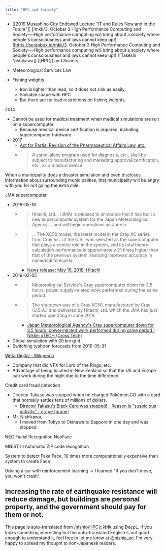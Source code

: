 ```yaml
---
title: "HPC and Society"
---
```


- [[2019 Musashino City Endowed Lecture "IT and Rules Now and in the Future"]]
[/mkk/3. October 3 High Performance Computing and Society──High performance computing will bring about a society where people's consciousness and laws cannot keep up!](https://scrapbox.io/mkk/3. October 3 High Performance Computing and Society──High performance computing will bring about a society where people's consciousness and laws cannot keep up!)  [[Takeshi Nishikawa]]
[[HPC]] and Society

- Meteorological Services Law

- Fishing weights
    - Iron is lighter than lead, so it does not sink as easily
    - Sinkable shape with HPC
    - But there are no lead restrictions on fishing weights.

2014
- Cannot be used for medical treatment when medical simulations are run on a supercomputer.
    - Because medical device certification is required, including supercomputer hardware
- 2017
    - [Act for Partial Revision of the Pharmaceutical Affairs Law, etc.](https://www.mhlw.go.jp/stf/seisakunitsuite/bunya/0000045726.html)
    - > A stand-alone program used for diagnosis, etc., shall be subject to manufacturing and marketing approval/certification, etc., as a medical device.

When a municipality does a disaster simulation and even discloses information about surrounding municipalities, that municipality will be angry with you for not going the extra mile.

JMA supercomputer
- 2018-05-16
    - > Hitachi, Ltd... (JMA) is pleased to announce that it has built a new supercomputer system for the Japan Meteorological Agency.... and will begin operations on June 5.
    - > ... The XC50 model, the latest model in the Cray XC series from Cray Inc. of the U.S., was selected as the supercomputer that plays a central role in the system, and its total theory calculation performance is approximately 21 times higher than that of the previous system, realizing improved accuracy in numerical forecasts.
        - [News release: May 16, 2018: Hitachi](http://www.hitachi.co.jp/New/cnews/month/2018/05/0516.html)
- 2019-02-05
    - > Meteorological Service's Cray supercomputer down for 3.5 hours, power supply-related work performed during the same period.
    - > The shutdown was of a Cray XC50, manufactured by Cray (U.S.A.) and delivered by Hitachi, Ltd. which the JMA had just started operating in June 2018.
        - [Japan Meteorological Agency's Cray supercomputer down for 3.5 hours, power-related work performed during same period | Nikkei xTECH (Cross Tech)](https://tech.nikkeibp.co.jp/atcl/nxt/news/18/04053/)
- Global simulation with 20 km grid
- Switching typhoon forecasts from 2019-05-31

[Weta Digital - Wikipedia](https://en.wikipedia.org/wiki/Weta_Digital)
- Company that did VFX for Lord of the Rings, etc.
- Advantage of being located in New Zealand so that the US and Europe can work during the night due to the time difference.

Credit card fraud detection
- Director Takasu was stopped when he charged Pokémon GO with a card that normally settles tens of millions of dollars.
    - [Director Takasu's Black Card was stopped!　Reason is "suspicious activity" - grape [grape]](https://grapee.jp/242457)
- Mr. Nishikawa.
    - I moved from Tokyo to Okinawa to Sapporo in one day and was stopped.

NEC Facial Recognition NeoFace

MNIST⇔Automatic ZIP code recognition

System to detect Fake Face, 10 times more computationally expensive than system to create Face

Driving a car with reinforcement learning -> I learned "if you don't move, you won't crash".

Increasing the rate of earthquake resistance will reduce damage, but buildings are personal property, and the government should pay for them or not.
---
This page is auto-translated from [/nishio/HPCと社会](https://scrapbox.io/nishio/HPCと社会) using DeepL. If you looks something interesting but the auto-translated English is not good enough to understand it, feel free to let me know at [@nishio_en](https://twitter.com/nishio_en). I'm very happy to spread my thought to non-Japanese readers.